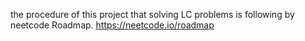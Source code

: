 the procedure of this project that solving LC problems is following by neetcode Roadmap.
https://neetcode.io/roadmap
